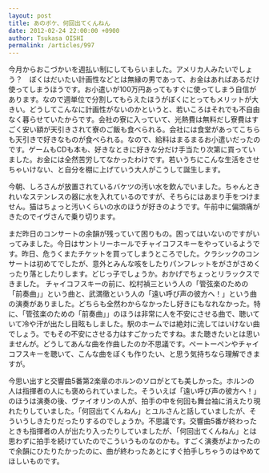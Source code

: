 ```yaml
---
layout: post
title: あのボケ、何回出てくんねん
date: 2012-02-24 22:00:00 +0900
author: Tsukasa OISHI
permalink: /articles/997
---
```


今月からおこづかいを週払い制にしてもらいました。アメリカ人みたいでしょう？　ぼくはだいたい計画性などとは無縁の男であって、お金はあればあるだけ使ってしまうほうです。お小遣いが100万円あってもすぐに使ってしまう自信があります。なので週単位で分割してもらえたほうがぼくにとってもメリットが大きい。どうしてこんなに計画性がないのかというと、若いころはそれでも不自由なく暮らせていたからです。会社の寮に入っていて、光熱費は無料だし寮費はすごく安い額が天引きされて寮のご飯も食べられる。会社には食堂があってこちらも天引きで好きなものが食べられる。なので、給料はまるまるお小遣いだったのです。ゲームもCDも本も、好きなときに好きな分だけ手当たり次第に買っていました。お金には全然苦労してなかったわけです。若いうちにこんな生活をさせちゃいけない、と自分を棚に上げていう大人がこうして誕生します。

今朝、しろさんが放置されているバケツの汚い水を飲んでいました。ちゃんときれいなステンレスの器に水を入れているのですが、そちらにはあまり手をつけません。猫はちょっと汚いくらいの水のほうが好きのようです。午前中に偏頭痛がきたのでイヴさんで乗り切ります。

まだ昨日のコンサートの余韻が残っていて困りもの。困ってはいないのですがいってみました。今日はサントリーホールでチャイコフスキーをやっているようです。昨日、危うくまたチケットを買ってしまうところでした。クラシックのコンサートは初めてでしたが、意外とみんな咳をしたりパンフレットをがさがさめくったり落としたりします。どじっ子でしょうか。おかげでちょっとリラックスできました。
チャイコフスキーの前に、松村禎三という人の「管弦楽のための「前奏曲」」という曲と、武満徹という人の「遠い呼び声の彼方へ！」という曲の演奏がありました。どちらも全然わからなかったし好きにもなれなかった。特に、「管弦楽のための「前奏曲」」のほうは非常に人を不安にさせる曲で、聴いていて冷や汗が出たし目眩もしました。駅のホームでは絶対に流してはいけない曲でしょう。でもその不安にさせる力はすごかったですね。また聴きたいとは思いませんが。どうしてあんな曲を作曲したのか不思議です。ペートーペンやチャイコフスキーを聴いて、こんな曲をぼくも作りたい、と思う気持ちなら理解できますが。

今思い出すと交響曲5番第2楽章のホルンのソロがとても美しかった。ホルンの人は指揮者の人にも褒められていました。そういえば「遠い呼び声の彼方へ！」のほうは演奏の後、ヴァイオリンの人が、拍手の中を何回も舞台袖に消えたり現れたりしていました。「何回出てくんねん」とユルさんと話していましたが、そういうしきたりだったりするのでしょうか。不思議です。交響曲5番が終わったときも指揮者の人が出たり入ったりしていましたが、「何回出てくんねん」とは思わずに拍手を続けていたのでこういうものなのかも。すごく演奏がよかったので余韻にひたりたかったのに、曲が終わったあとにすぐ拍手しちゃうのはやめてほしいものです。

